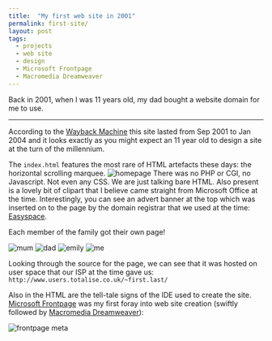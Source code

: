 ```yaml
---
title:  "My first web site in 2001"
permalink: first-site/
layout: post
tags:
  - projects
  - web site
  - design
  - Microsoft Frontpage
  - Macromedia Dreamweaver
---
```


Back in 2001, when I was 11 years old, my dad bought a website domain for me to use. 

---

According to the [Wayback Machine](https://archive.org/web/) this site lasted from Sep 2001 to Jan 2004 and it looks exactly as you might expect an 11 year old to design a site at the turn of the millennium. 

The `index.html` features the most rare of HTML artefacts these days: the horizontal scrolling marquee.
![homepage](../assets/first-site/home.png)
There was no PHP or CGI, no Javascript. Not even any CSS. We are just talking bare HTML. Also present is a lovely bit of clipart that I believe came straight from Microsoft Office at the time. Interestingly, you can see an advert banner at the top which was inserted on to the page by the domain registrar that we used at the time: [Easyspace](https://www.easyspace.com/).

Each member of the family got their own page!

![mum](../assets/first-site/mum.png)
![dad](../assets/first-site/dad.png)
![emily](../assets/first-site/emily.png)
![me](../assets/first-site/me.png)

Looking through the source for the page, we can see that it was hosted on user space that our ISP at the time gave us: `http://www.users.totalise.co.uk/~first.last/`

Also in the HTML are the tell-tale signs of the IDE used to create the site. [Microsoft Frontpage](https://en.wikipedia.org/wiki/Microsoft_FrontPage) was my first foray into web site creation (swiftly followed by [Macromedia Dreamweaver](https://en.wikipedia.org/wiki/Adobe_Dreamweaver)):

![frontpage meta](../assets/frontpage.png)